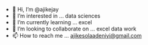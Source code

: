 - 👋 Hi, I’m @ajikejay
- 👀 I’m interested in ... data sciences
- 🌱 I’m currently learning ... excel
- 💞️ I’m looking to collaborate on ... excel data work
- 📫 How to reach me ... ajikesolaadeniyi@gmail.com

<!---
ajikejay/ajikejay is a ✨ special ✨ repository because its `README.md` (this file) appears on your GitHub profile.
You can click the Preview link to take a look at your changes.
--->
